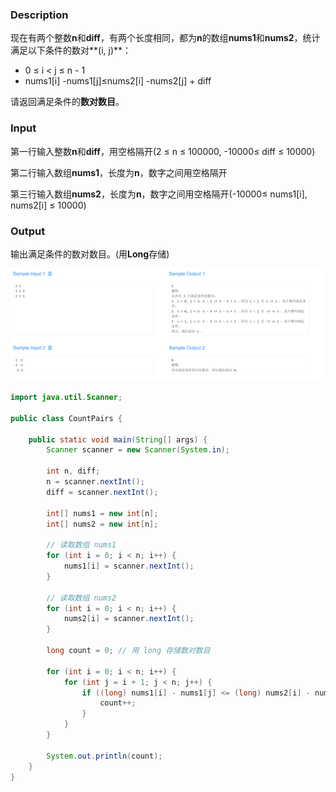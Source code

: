 ### Description

现在有两个整数**n**和**diff**，有两个长度相同，都为**n**的数组**nums1**和**nums2**，统计满足以下条件的数对**(i, j)**：

- 0 ≤ i < j ≤ n - 1
- nums1[i] -nums1[j]≤nums2[i] -nums2[j] + diff

请返回满足条件的**数对数目**。

### Input

第一行输入整数**n**和**diff**，用空格隔开(2 ≤ n ≤ 100000, -10000≤ diff ≤ 10000)

第二行输入数组**nums1**，长度为**n**，数字之间用空格隔开

第三行输入数组**nums2**，长度为**n**，数字之间用空格隔开(-10000≤ nums1[i], nums2[i] ≤ 10000)

### Output

输出满足条件的数对数目。(用**Long**存储)

![](images/Snipaste_2023-12-21_21-34-42.png)

```java
import java.util.Scanner;

public class CountPairs {

    public static void main(String[] args) {
        Scanner scanner = new Scanner(System.in);

        int n, diff;
        n = scanner.nextInt();
        diff = scanner.nextInt();

        int[] nums1 = new int[n];
        int[] nums2 = new int[n];

        // 读取数组 nums1
        for (int i = 0; i < n; i++) {
            nums1[i] = scanner.nextInt();
        }

        // 读取数组 nums2
        for (int i = 0; i < n; i++) {
            nums2[i] = scanner.nextInt();
        }

        long count = 0; // 用 long 存储数对数目

        for (int i = 0; i < n; i++) {
            for (int j = i + 1; j < n; j++) {
                if ((long) nums1[i] - nums1[j] <= (long) nums2[i] - nums2[j] + diff) {
                    count++;
                }
            }
        }

        System.out.println(count);
    }
}

```

